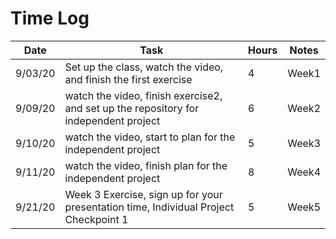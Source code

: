 # Time Log

| Date | Task | Hours | Notes|
|------|------|-------|------|
| 9/03/20| Set up the class, watch the video, and finish the first exercise| 4 | Week1 |
| 9/09/20 | watch the video, finish exercise2, and set up the repository for independent project | 6  |  Week2 | 
| 9/10/20 | watch the video, start to plan for the independent project | 5  | Week3  | 
| 9/11/20 | watch the video, finish plan for the independent project | 8  | Week4  | 
| 9/21/20 | Week 3 Exercise, sign up for your presentation time, Individual Project Checkpoint 1|5 | Week5  |
             

